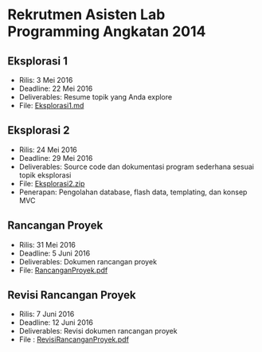 # Rekrutmen Asisten Lab Programming Angkatan 2014

## Eksplorasi 1
* Rilis: 3 Mei 2016
* Deadline: 22 Mei 2016
* Deliverables: Resume topik yang Anda explore
* File: [Eksplorasi1.md](https://github.com/mickyyu96/rekrutmen-labpro/blob/master/Eksplorasi1.md)

## Eksplorasi 2
* Rilis: 24 Mei 2016
* Deadline: 29 Mei 2016
* Deliverables: Source code dan dokumentasi program sederhana sesuai topik eksplorasi
* File: [Eksplorasi2.zip](https://github.com/mickyyu96/rekrutmen-labpro/raw/master/Eksplorasi2.zip)
* Penerapan: Pengolahan database, flash data, templating, dan konsep MVC

## Rancangan Proyek
* Rilis: 31 Mei 2016
* Deadline: 5 Juni 2016
* Deliverables: Dokumen rancangan proyek
* File: [RancanganProyek.pdf](https://github.com/mickyyu96/rekrutmen-labpro/blob/master/RancanganProyek.pdf)

## Revisi Rancangan Proyek
* Rilis: 7 Juni 2016
* Deadline: 12 Juni 2016
* Deliverables: Revisi dokumen rancangan proyek
* File : [RevisiRancanganProyek.pdf](https://github.com/mickyyu96/rekrutmen-labpro/blob/master/RevisiRancanganProyek.pdf)
